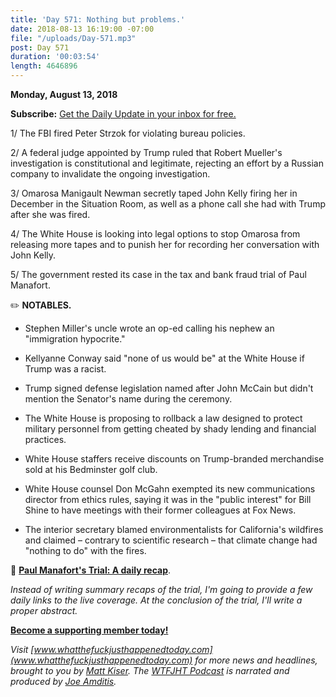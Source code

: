 ```yaml
---
title: 'Day 571: Nothing but problems.'
date: 2018-08-13 16:19:00 -07:00
file: "/uploads/Day-571.mp3"
post: Day 571
duration: '00:03:54'
length: 4646896
---
```


**Monday, August 13, 2018**

**Subscribe:** [Get the Daily Update in your inbox for free.](https://whatthefuckjusthappenedtoday.com/subscribe/)

1/ The FBI fired Peter Strzok for violating bureau policies.

2/ A federal judge appointed by Trump ruled that Robert Mueller's investigation is constitutional and legitimate, rejecting an effort by a Russian company to invalidate the ongoing investigation.

3/ Omarosa Manigault Newman secretly taped John Kelly firing her in December in the Situation Room, as well as a phone call she had with Trump after she was fired.

4/ The White House is looking into legal options to stop Omarosa from releasing more tapes and to punish her for recording her conversation with John Kelly.

5/ The government rested its case in the tax and bank fraud trial of Paul Manafort.

✏️ **NOTABLES.**

* Stephen Miller's uncle wrote an op-ed calling his nephew an "immigration hypocrite."

* Kellyanne Conway said "none of us would be" at the White House if Trump was a racist.

* Trump signed defense legislation named after John McCain but didn't mention the Senator's name during the ceremony.

* The White House is proposing to rollback a law designed to protect military personnel from getting cheated by shady lending and financial practices.

* White House staffers receive discounts on Trump-branded merchandise sold at his Bedminster golf club.

* White House counsel Don McGahn exempted its new communications director from ethics rules, saying it was in the "public interest" for Bill Shine to have meetings with their former colleagues at Fox News.

* The interior secretary blamed environmentalists for California's wildfires and claimed – contrary to scientific research – that climate change had "nothing to do" with the fires.

📰 **[Paul Manafort's Trial: A daily recap](https://whatthefuckjusthappenedtoday.com/paul-manaforts-trial/)**.

*Instead of writing summary recaps of the trial, I'm going to provide a few daily links to the live coverage. At the conclusion of the trial, I'll write a proper abstract.*

**[Become a supporting member today!](https://whatthefuckjusthappenedtoday.com/membership/?utm_source=2017\+Donors&utm_campaign=8dccd905d9-&utm_medium=email&utm_term=0_3bd36f654c-8dccd905d9-169730397)**

*Visit [www.whatthefuckjusthappenedtoday.com](www.whatthefuckjusthappenedtoday.com) for more news and headlines, brought to you by [Matt Kiser](https://twitter.com/Matt_Kiser). The [WTFJHT Podcast](https://whatthefuckjusthappenedtoday.com/podcasts/) is narrated and produced by [Joe Amditis](https://twitter.com/jsamditis).*
